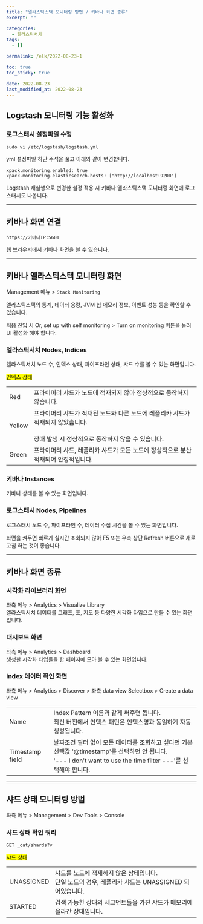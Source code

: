 ```yaml
---
title: "엘라스틱스택 모니터링 방법 / 키바나 화면 종류"
excerpt: ""

categories:
  - 엘라스틱서치
tags:
  - []

permalink: /elk/2022-08-23-1

toc: true
toc_sticky: true

date: 2022-08-23
last_modified_at: 2022-08-23
---
```


## Logstash 모니터링 기능 활성화

### 로그스태시 설정파일 수정
```
sudo vi /etc/logstash/logstash.yml
```
yml 설정파일 하단 주석을 풀고 아래와 같이 변경합니다.
```
xpack.monitoring.enabled: true
xpack.monitoring.elasticsearch.hosts: ["http://localhost:9200"]
```
Logstash 재실행으로 변경한 설정 적용 시 키바나 엘라스틱스택 모니터링 화면에 로그스태시도 나옵니다.

---

## 키바나 화면 연결
```
https://키바나IP:5601
```
웹 브라우저에서 키바나 화면을 볼 수 있습니다.

---

## 키바나 엘라스틱스택 모니터링 화면

Management 메뉴 > `Stack Monitoring`

엘라스틱스택의 통계, 데이터 용량, JVM 힙 메모리 정보, 이벤트 성능 등을 확인할 수 있습니다.

처음 진입 시 Or, set up with self monitoring > Turn on monitoring 버튼을 눌러 UI 활성화 해야 합니다.

### 엘라스틱서치 Nodes, Indices
엘라스틱서치 노드 수, 인덱스 상태, 파이프라인 상태, 샤드 수를 볼 수 있는 화면입니다.

<mark>인덱스 상태</mark>  
<table class="table_2_left">
  <tbody>
    <tr>
      <td>Red</td>
      <td>프라이머리 샤드가 노드에 적재되지 않아 정상적으로 동작하지 않습니다.</td>
    </tr>
    <tr>
      <td>Yellow</td>
      <td>프라이머리 샤드가 적재된 노드와 다른 노드에 레플리카 샤드가 적재되지 않았습니다.<br><br>장애 발생 시 정상적으로 동작하지 않을 수 있습니다.</td>
    </tr>
    <tr>
      <td>Green</td>
      <td>프라이머리 샤드, 레플리카 샤드가 모든 노드에 정상적으로 분산 적재되어 안정적입니다.</td>
    </tr>
  </tbody>
</table>

### 키바나 Instances
키바나 상태를 볼 수 있는 화면입니다.

### 로그스태시 Nodes, Pipelines
로그스태시 노드 수, 파이프라인 수, 데이터 수집 시간을 볼 수 있는 화면입니다.

화면을 켜두면 빠르게 실시간 조회되지 않아 F5 또는 우측 상단 Refresh 버튼으로 새로고침 하는 것이 좋습니다.

---

## 키바나 화면 종류

### 시각화 라이브러리 화면
좌측 메뉴 > Analytics > Visualize Library  
엘라스틱서치 데이터를 그래프, 표, 지도 등 다양한 시각화 타입으로 만들 수 있는 화면입니다.

### 대시보드 화면
좌측 메뉴 > Analytics > Dashboard  
생성한 시각화 타입들을 한 페이지에 모아 볼 수 있는 화면입니다.

### index 데이터 확인 화면
좌측 메뉴 > Analytics > Discover > 좌측 data view Selectbox > Create a data view
<table class="table_2_left">
  <tbody>
    <tr>
      <td>Name</td>
      <td>Index Pattern 이름과 같게 써주면 됩니다.<br>최신 버전에서 인덱스 패턴은 인덱스명과 동일하게 자동 생성됩니다.</td>
    </tr>
    <tr>
      <td>Timestamp field</td>
      <td>날짜조건 필터 없이 모든 데이터를 조회하고 싶다면 기본 선택값 '@timestamp'를 선택하면 안 됩니다.<br>'--- I don't want to use the time filter ---'를 선택해야 합니다.</td>
    </tr>
  </tbody>
</table>

---

## 샤드 상태 모니터링 방법

좌측 메뉴 > Management > Dev Tools > Console

### 샤드 상태 확인 쿼리
```
GET _cat/shards?v
```

<mark>샤드 상태</mark>
<table class="table_2_left">
  <tbody>
    <tr>
      <td>UNASSIGNED</td>
      <td>샤드를 노드에 적재하지 않은 상태입니다.<br>단일 노드의 경우, 레플리카 샤드는 UNASSIGNED 되어있습니다.</td>
    </tr>
    <tr>
      <td>STARTED</td>
      <td>검색 가능한 상태의 세그먼트들을 가진 샤드가 메모리에 올라간 상태입니다.</td>
    </tr>
  </tbody>
</table>